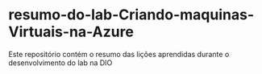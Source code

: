 # resumo-do-lab-Criando-maquinas-Virtuais-na-Azure
Este repositório contém o resumo das lições aprendidas durante o desenvolvimento do lab na DIO
